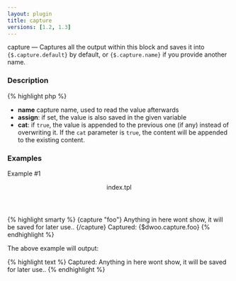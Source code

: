 ```yaml
---
layout: plugin
title: capture
versions: [1.2, 1.3]
---
```


capture — Captures all the output within this block and saves it into `{$.capture.default}` by default, or
`{$.capture.name}` if you provide another name.

### Description
<div class="code-box">
{% highlight php %}
<?php
capture([string $name = 'default', [ string $assign = null, [ bool $cat = false ]]])
{% endhighlight %}
</div>

* **name** capture name, used to read the value afterwards
* **assign**: if set, the value is also saved in the given variable
* **cat**: if `true`, the value is appended to the previous one (if any) instead of overwriting it. If the `cat` 
parameter is `true`, the content will be appended to the existing content.

### Examples
Example #1
<div class="code-box">
<header>index.tpl</header>
{% highlight smarty %}
{capture "foo"}
  Anything in here wont show, it will be saved for later use..
{/capture}
Captured: {$dwoo.capture.foo}
{% endhighlight %}
</div>

The above example will output:
<div class="code-box">
{% highlight text %}
Captured: Anything in here wont show, it will be saved for later use..
{% endhighlight %}
</div>